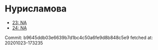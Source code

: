 # Нурисламова
- [23: NA](23.md)
- [24: NA](24.md)

Commit: b9645ddb03e6639b7d1bc4c50a6fe9d8b848c5e9
 fetched at: 20201023-173235
